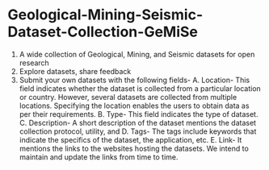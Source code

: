 # Geological-Mining-Seismic-Dataset-Collection-GeMiSe
1. A wide collection of Geological, Mining, and Seismic datasets for open research
2. Explore datasets, share feedback
3. Submit your own datasets with the following fields-
A. Location- This field indicates whether the dataset is collected from a particular location or country. However, several datasets are collected from multiple locations. Specifying the location enables the users to obtain data as per their requirements.
B. Type- This field indicates the type of dataset. 
C. Description- A short description of the dataset mentions the dataset collection protocol, utility, and 
D. Tags- The tags include keywords that indicate the specifics of the dataset, the application, etc.
E. Link- It mentions the links to the websites hosting the datasets. We intend to maintain and update the links from time to time.
